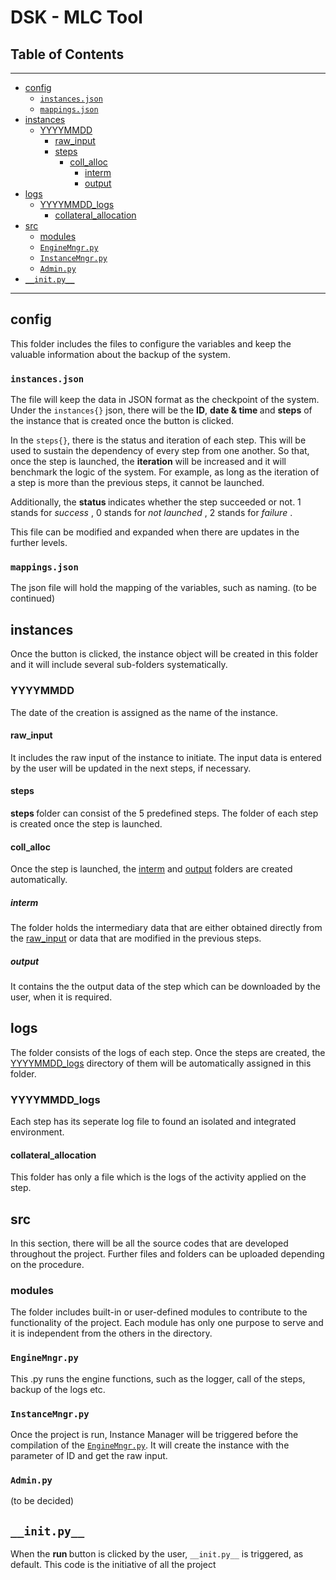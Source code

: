 # DSK - MLC Tool

## Table of Contents
--------------------
<!--ts-->
* [config](#config)
    * [```instances.json```](#instancesjson)
    * [```mappings.json```](#mappingsjson)
* [instances](#instances)
    * [YYYYMMDD](#YYYYMMDD)
        * [raw_input](#raw_input)
        * [steps](#steps)
            * [coll_alloc](#coll_alloc)
                * [interm](#interm)
                * [output](#output)
* [logs](#logs)
    * [YYYYMMDD_logs](#YYYYMMDD_logs)
        * [collateral_allocation](#collateral_allocation)
* [src](#src)
    * [modules](#modules)
    * [```EngineMngr.py```](#EngineMngrpy)
    * [```InstanceMngr.py```](#InstanceMngrpy)
    * [```Admin.py```](#Adminpy)
* [```__init.py__```](#__initpy__)
<!--te-->
---------

## config
This folder includes the files to configure the variables and keep the valuable information about the backup of the system. 
### ```instances.json```
The file will keep the data in JSON format as the checkpoint of the system.  Under the  ```instances{}``` json, there will be the <b>ID</b>, <b>date & time </b> and <b> steps</b> of the instance that is created once the button is clicked.  

In the ```steps{}```, there is the status and iteration of each step. This will be used to sustain the dependency of every step from one another. So that, once the step is launched, the <b>iteration</b> will be increased and it will benchmark the logic of the system. For example, as long as the iteration of a step is more than the previous steps, it cannot be launched.

Additionally, the <b>status </b> indicates whether the step succeeded or not. 1 stands for <i> success </i>, 0 stands for <i> not launched </i>, 2 stands for <i> failure </i>. 

This file can be modified and expanded when there are updates in the further levels.

### ```mappings.json```
The json file will hold the mapping of the variables, such as naming. (to be continued)

## instances
Once the button is clicked, the instance object will be created in this folder and it will include several sub-folders systematically.

### YYYYMMDD
The date of the creation is assigned as the name of the instance. 

#### raw_input

It includes the raw input of the instance to initiate. The input data is entered by the user will be updated in the next steps, if necessary.

#### steps
<b> steps </b> folder can consist of the 5 predefined steps. The folder of each step is created once the step is launched. 

#### coll_alloc
Once the step is launched, the [interm](#interm) and [output](#output) folders are created automatically.

##### interm

The folder holds the intermediary data that are either obtained directly from the [raw_input](#raw_input) or  data that are modified in the previous steps. 

##### output

It contains the the output data of the step which can be downloaded by the user, when it is required.

## logs

The folder consists of the logs of each step. Once the steps are created, the [YYYYMMDD_logs](#YYYYMMDD_logs) directory of them will be automatically assigned in this folder. 

### YYYYMMDD_logs
Each step has its seperate log file to found an isolated and integrated environment.

#### collateral_allocation
This folder has only a file which is the logs of the activity applied on the step. 

## src

In this section, there will be all the source codes that are developed throughout the project.
Further files and folders can be uploaded depending on the procedure.

### modules
The folder includes built-in or user-defined modules to contribute to the functionality of the project. Each module has only one purpose to serve and it is independent from the others in the directory.

### ```EngineMngr.py```

This .py runs the engine functions, such as the logger, call of the steps, backup of the logs etc. 

### ```InstanceMngr.py```

Once the project is run, Instance Manager will be triggered before the compilation of the [```EngineMngr.py```](#```EngineMngr.py```). It will create the instance with the parameter of ID and get the raw input. 

### ```Admin.py```
(to be decided)

## ```__init.py__```

When the <b> run </b> button is clicked by the user, ```__init.py__``` is triggered, as default. This code is the initiative of all the project
